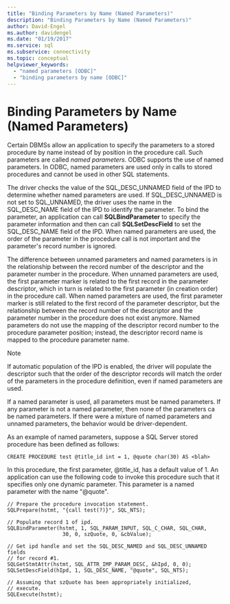 ```yaml
---
title: "Binding Parameters by Name (Named Parameters)"
description: "Binding Parameters by Name (Named Parameters)"
author: David-Engel
ms.author: davidengel
ms.date: "01/19/2017"
ms.service: sql
ms.subservice: connectivity
ms.topic: conceptual
helpviewer_keywords:
  - "named parameters [ODBC]"
  - "binding parameters by name [ODBC]"
---
```

# Binding Parameters by Name (Named Parameters)
Certain DBMSs allow an application to specify the parameters to a stored procedure by name instead of by position in the procedure call. Such parameters are called *named parameters*. ODBC supports the use of named parameters. In ODBC, named parameters are used only in calls to stored procedures and cannot be used in other SQL statements.  
  
 The driver checks the value of the SQL_DESC_UNNAMED field of the IPD to determine whether named parameters are used. If SQL_DESC_UNNAMED is not set to SQL_UNNAMED, the driver uses the name in the SQL_DESC_NAME field of the IPD to identify the parameter. To bind the parameter, an application can call **SQLBindParameter** to specify the parameter information and then can call **SQLSetDescField** to set the SQL_DESC_NAME field of the IPD. When named parameters are used, the order of the parameter in the procedure call is not important and the parameter's record number is ignored.  
  
 The difference between unnamed parameters and named parameters is in the relationship between the record number of the descriptor and the parameter number in the procedure. When unnamed parameters are used, the first parameter marker is related to the first record in the parameter descriptor, which in turn is related to the first parameter (in creation order) in the procedure call. When named parameters are used, the first parameter marker is still related to the first record of the parameter descriptor, but the relationship between the record number of the descriptor and the parameter number in the procedure does not exist anymore. Named parameters do not use the mapping of the descriptor record number to the procedure parameter position; instead, the descriptor record name is mapped to the procedure parameter name.  
  
> [!NOTE]  
>  If automatic population of the IPD is enabled, the driver will populate the descriptor such that the order of the descriptor records will match the order of the parameters in the procedure definition, even if named parameters are used.  
  
 If a named parameter is used, all parameters must be named parameters. If any parameter is not a named parameter, then none of the parameters ca be named parameters. If there were a mixture of named parameters and unnamed parameters, the behavior would be driver-dependent.  
  
 As an example of named parameters, suppose a SQL Server stored procedure has been defined as follows:  
  
```  
CREATE PROCEDURE test @title_id int = 1, @quote char(30) AS <blah>  
```  
  
 In this procedure, the first parameter, @title_id, has a default value of 1. An application can use the following code to invoke this procedure such that it specifies only one dynamic parameter. This parameter is a named parameter with the name "\@quote".  
  
```  
// Prepare the procedure invocation statement.  
SQLPrepare(hstmt, "{call test(?)}", SQL_NTS);  
  
// Populate record 1 of ipd.  
SQLBindParameter(hstmt, 1, SQL_PARAM_INPUT, SQL_C_CHAR, SQL_CHAR,  
                  30, 0, szQuote, 0, &cbValue);  
  
// Get ipd handle and set the SQL_DESC_NAMED and SQL_DESC_UNNAMED fields  
// for record #1.  
SQLGetStmtAttr(hstmt, SQL_ATTR_IMP_PARAM_DESC, &hIpd, 0, 0);  
SQLSetDescField(hIpd, 1, SQL_DESC_NAME, "@quote", SQL_NTS);  
  
// Assuming that szQuote has been appropriately initialized,  
// execute.  
SQLExecute(hstmt);  
```
